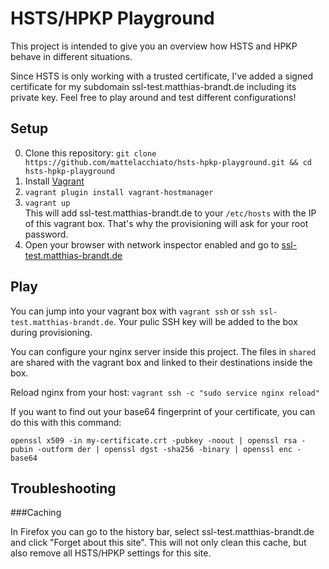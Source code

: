 HSTS/HPKP Playground
====================
This project is intended to give you an overview how HSTS and HPKP behave in different situations.

Since HSTS is only working with a trusted certificate, I've added a signed certificate for my subdomain ssl-test.matthias-brandt.de including its private key. Feel free to 
play around and test different configurations!

Setup
-----
0. Clone this repository: ```git clone https://github.com/mattelacchiato/hsts-hpkp-playground.git && cd hsts-hpkp-playground```
1. Install [Vagrant](https://www.vagrantup.com/downloads.html)
2. ```vagrant plugin install vagrant-hostmanager```
3. ```vagrant up``` <br/>
This will add ssl-test.matthias-brandt.de to your ```/etc/hosts``` with the IP of this vagrant box. That's why the provisioning will ask for your root password.
4. Open your browser with network inspector enabled and go to [ssl-test.matthias-brandt.de](ssl-test.matthias-brandt.de)

Play
----
You can jump into your vagrant box with ```vagrant ssh``` or ```ssh ssl-test.matthias-brandt.de```. Your pulic SSH key will be added to the box during provisioning.

You can configure your nginx server inside this project. The files in ```shared``` are shared with the vagrant box and linked to their destinations inside the box.

Reload nginx from your host: ```vagrant ssh -c "sudo service nginx reload"```

If you want to find out your base64 fingerprint of your certificate, you can do this with this command:

```
openssl x509 -in my-certificate.crt -pubkey -noout | openssl rsa -pubin -outform der | openssl dgst -sha256 -binary | openssl enc -base64
```

Troubleshooting
---------------

###Caching

In Firefox you can go to the history bar, select ssl-test.matthias-brandt.de and click "Forget about this site". 
This will not only clean this cache, but also remove all HSTS/HPKP settings for this site.